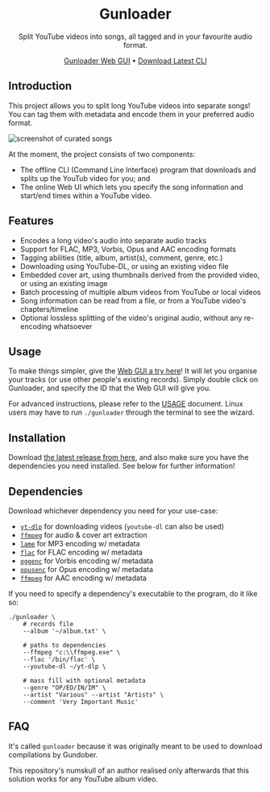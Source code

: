 <html>
    <h1 align='center'>
        Gunloader
    </h1>
    <p align='center'>
        Split YouTube videos into songs, all tagged and in your favourite audio format.
    </p>
    <p align='center'>
        <a href='https://gunloader.miris.design'>Gunloader Web GUI</a>
        •
        <a href='https://github.com/yumiris/Gunloader/releases/latest'>Download Latest CLI</a>
    </p>
</html>

## Introduction

This project allows you to split long YouTube videos into separate songs! You can tag them with metadata and encode them in your preferred audio format.

![screenshot of curated songs](https://user-images.githubusercontent.com/10241434/135047939-dc7c2d36-a10c-4be2-ae0c-4961c3cb1a20.png)

At the moment, the project consists of two components:

- The offline CLI (Command Line Interface) program that downloads and splits up the YouTub video for you; and
- The online Web UI which lets you specify the song information and start/end times within a YouTube video.

## Features

- Encodes a long video's audio into separate audio tracks
- Support for FLAC, MP3, Vorbis, Opus and AAC encoding formats
- Tagging abilities (title, album, artist(s), comment, genre, etc.)
- Downloading using YouTube-DL, or using an existing video file
- Embedded cover art, using thumbnails derived from the provided video, or using an existing image
- Batch processing of multiple album videos from YouTube or local videos
- Song information can be read from a file, or from a YouTube video's chapters/timeline
- Optional lossless splitting of the video's original audio, without any re-encoding whatsoever

## Usage

To make things simpler, give the [Web GUI a try here](https://gunloader.miris.design/)! It will let you organise your tracks (or use other people's existing records).
Simply double click on Gunloader, and specify the ID that the Web GUI will give you.

For advanced instructions, please refer to the [USAGE](./USAGE.md) document. Linux users may have to run `./gunloader` through the terminal to see the wizard.

## Installation

Download [the latest release from here](https://github.com/yumiris/Gunloader/releases/latest), and also make sure you have the dependencies you need installed. See below for further information!

## Dependencies

Download whichever dependency you need for your use-case:

- [`yt-dlp`](https://github.com/yt-dlp/yt-dlp) for downloading videos (`youtube-dl` can also be used)
- [`ffmpeg`](https://www.ffmpeg.org/) for audio & cover art extraction
- [`lame`](https://lame.sourceforge.net/) for MP3 encoding w/ metadata
- [`flac`](https://xiph.org/flac/) for FLAC encoding w/ metadata
- [`oggenc`](https://www.xiph.org/vorbis/) for Vorbis encoding w/ metadata
- [`opusenc`](https://wiki.xiph.org/Opus-tools) for Opus encoding w/ metadata
- [`ffmpeg`](https://www.ffmpeg.org/) for AAC encoding w/ metadata

If you need to specify a dependency's executable to the program, do it like so:

```shell
./gunloader \
    # records file
    --album '~/album.txt' \

    # paths to dependencies
    --ffmpeg "c:\\ffmpeg.exe" \
    --flac '/bin/flac' \
    --youtube-dl ~/yt-dlp \

    # mass fill with optional metadata
    --genre "OP/ED/IN/IM" \
    --artist "Various" --artist "Artists" \
    --comment 'Very Important Music'
```

## FAQ

It's called `gunloader` because it was originally meant to be used to download compilations by Gundober.

This repository's numskull of an author realised only afterwards that this solution works for any YouTube album video.

